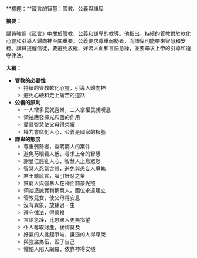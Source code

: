 **標題：**箴言的智慧：管教、公義與謙卑

**摘要：**

講員強調《箴言》中關於管教、公義和謙卑的教導。他指出，持續的管教對於軟化心靈和引導人歸向神至關重要。公義要求尊重弱勢者，而謙卑則能帶來智慧和安穩。講員提醒信徒，要避免放縱、好流人血和言語急躁，並要尋求上帝的引導和遵守律法。

**大綱：**

* **管教的必要性**
    * 持續的管教軟化心靈，引導人歸向神
    * 避免心硬和走上痛苦的道路
* **公義的原則**
    * 一人增多民就喜樂，二人掌權民就嘆息
    * 領袖應發揮光和鹽的作用
    * 愛慕智慧使父母得榮耀
    * 權力會腐化人心，公義是國家的根基
* **謙卑的態度**
    * 尊重弱勢者，查明窮人的案件
    * 避免苟眼看人低，尋求上帝的智慧
    * 謝曼仁惑亂人心，智慧人止息眾怒
    * 智慧人忍氣含怒，避免與愚妄人爭執
    * 君王聽謊言，吸引奸惡之輩
    * 貧窮人與強暴人在神面前蒙光照
    * 領袖憑誠實判斷窮人，國位永遠建立
    * 管教兒女，使父母得安息
    * 沒有異象，放肆過一生
    * 遵守律法，得蒙福
    * 言語急躁，比愚昧人更無指望
    * 仆人奪取財產，後悔莫及
    * 好氣的人挑起爭端，謙遜的人得尊榮
    * 與強盜為伍，毀了自己
    * 懼怕人陷入網羅，依靠神得安穩